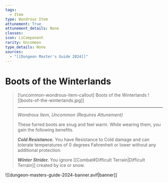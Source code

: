 ```yaml
---
tags:
  - Item
type: Wondrous Item
attunement: True
attunement_details: None
classes:
icon: LiComponent
rarity: Uncommon
type_details: None
sources: 
  - "[[Dungeon Master's Guide 2024]]"
---
```

# Boots of the Winterlands
>[!uncommon-wondrous-item-callout] Boots of the Winterlands
>![[boots-of-the-winterlands.jpg]]
>
>- - -
>_Wondrous Item, Uncommon (Requires Attunement)_
>
>These furred boots are snug and feel warm. While wearing them, you gain the following benefits.
>
>**_Cold Resistance._** You have Resistance to Cold damage and can tolerate temperatures of 0 degrees Fahrenheit or lower without any additional protection.
>
>**_Winter Strider._** You ignore [[Combat#Difficult Terrain\|Difficult Terrain]] created by ice or snow.
>


![[dungeon-masters-guide-2024-banner.avif|banner]]
